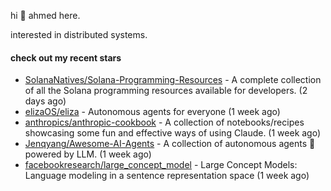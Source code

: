 hi 👋 ahmed here.

interested in distributed systems.

#### check out my recent stars

- [SolanaNatives/Solana-Programming-Resources](https://github.com/SolanaNatives/Solana-Programming-Resources) - A complete collection of all the Solana programming resources available for developers. (2 days ago)
- [elizaOS/eliza](https://github.com/elizaOS/eliza) - Autonomous agents for everyone (1 week ago)
- [anthropics/anthropic-cookbook](https://github.com/anthropics/anthropic-cookbook) - A collection of notebooks/recipes showcasing some fun and effective ways of using Claude. (1 week ago)
- [Jenqyang/Awesome-AI-Agents](https://github.com/Jenqyang/Awesome-AI-Agents) - A collection of autonomous agents 🤖️ powered by LLM. (1 week ago)
- [facebookresearch/large_concept_model](https://github.com/facebookresearch/large_concept_model) - Large Concept Models: Language modeling in a sentence representation space (1 week ago)

